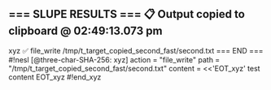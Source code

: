 === SLUPE RESULTS ===
📋 Output copied to clipboard @ 02:49:13.073 pm
---------------------
xyz ✅ file_write /tmp/t_target_copied_second_fast/second.txt
=== END ===
#!nesl [@three-char-SHA-256: xyz]
action = "file_write"
path = "/tmp/t_target_copied_second_fast/second.txt"
content = <<'EOT_xyz'
test content
EOT_xyz
#!end_xyz